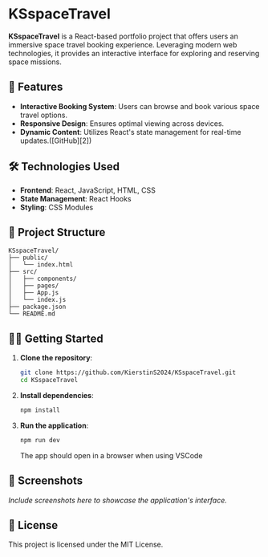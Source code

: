 # KSspaceTravel

**KSspaceTravel** is a React-based portfolio project that offers users an immersive space travel booking experience. Leveraging modern web technologies, it provides an interactive interface for exploring and reserving space missions.

## 🚀 Features

* **Interactive Booking System**: Users can browse and book various space travel options.
* **Responsive Design**: Ensures optimal viewing across devices.
* **Dynamic Content**: Utilizes React's state management for real-time updates.([GitHub][2])

## 🛠️ Technologies Used

* **Frontend**: React, JavaScript, HTML, CSS
* **State Management**: React Hooks
* **Styling**: CSS Modules

## 📁 Project Structure

```
KSspaceTravel/
├── public/
│   └── index.html
├── src/
│   ├── components/
│   ├── pages/
│   ├── App.js
│   └── index.js
├── package.json
└── README.md
```

## 🧑‍💻 Getting Started

1. **Clone the repository**:

   ```bash
   git clone https://github.com/KierstinS2024/KSspaceTravel.git
   cd KSspaceTravel
   ```

2. **Install dependencies**:

   ```bash
   npm install
   ```

3. **Run the application**:

   ```bash
   npm run dev
   ```

   The app should open in a browser when using VSCode

## 📸 Screenshots

*Include screenshots here to showcase the application's interface.*

## 📄 License

This project is licensed under the MIT License.

